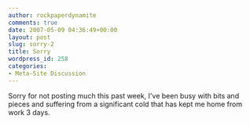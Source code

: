 ```yaml
---
author: rockpaperdynamite
comments: true
date: 2007-05-09 04:36:49+00:00
layout: post
slug: sorry-2
title: Sorry
wordpress_id: 258
categories:
- Meta-Site Discussion
---
```


Sorry for not posting much this past week, I've been busy with bits and pieces and suffering from a significant cold that has kept me home from work 3 days.
